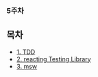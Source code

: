 ### 5주차

## 목차

- [1. TDD](tdd.md)
- [2. reacting Testing Library](reactingTestingLibrary.md)
- [3. msw](msw.md)
